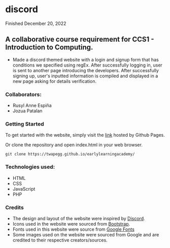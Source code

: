 # discord

Finished December 20, 2022

## A collaborative course requirement for CCS1 - Introduction to Computing.
- Made a discord themed website with a login and signup form that has conditions we specified using regEx. After successfully logging in, user is sent to another page introducing the developers. After successfully signing up, user's inputted information is compiled and displayed in a new page asking for details verification. 

### Collaborators:
- Rusyl Anne Espiña
- Jozua Patalan

### Getting Started
To get started with the website, simply visit the <a href="https://twapegg.github.io/earlylearningacademy/">link</a> hosted by Github Pages.

Or clone the repository and open index.html in your web browser.

```
git clone https://twapegg.github.io/earlylearningacademy/
```


### Technologies used:
- HTML
- CSS
- JavaScript
- PHP

### Credits
- The design and layout of the website were inspired by <a href="https://discord.com/">Discord</a>.
- Icons used in the website were sourced from <a href="https://icons.getbootstrap.com/">Bootstrap</a>.
- Fonts used in this website were source from <a href="https://fonts.google.com/">Google Fonts</a>
- Some images used on the website were sourced from Google and are credited to their respective creators/sources.
